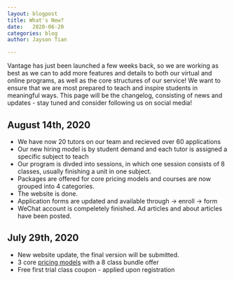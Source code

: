 ```yaml
---
layout: blogpost
title: What's New?
date:   2020-06-20
categories: blog
author: Jayson Tian

---
```


Vantage has just been launched a few weeks back, so we are working as best as we can to add more features and details to both our virtual and online programs, as well as the core structures of our service! We want to ensure that we are most prepared to teach and inspire students in meaningful ways. This page will be the changelog, consisting of news and updates - stay tuned and consider following us on social media!

## August 14th, 2020

- We have now 20 tutors on our team and recieved over 60 applications
- Our new hiring model is by student demand and each tutor is assigned a specific subject to teach
- Our program is divded into sessions, in which one session consists of 8 classes, usually finishing a unit in one subject.
- Packages are offered for core pricing models and courses are now grouped into 4 categories.
- The website is done.
- Application forms are updated and available through -> enroll -> form
- WeChat account is compeletely finished. Ad articles and about articles have been posted.

## July 29th, 2020

- New website update, the final version will be submitted.
- 3 core [pricing models](/pricing) with a 8 class bundle offer
- Free first trial class coupon - applied upon registration